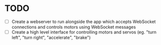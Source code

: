 # TODO

- [ ] Create a webserver to run alongside the app which accepts WebSocket connections and controls motors using WebSocket messages
- [ ] Create a high level interface for controlling motors and servos (eg. "turn left", "turn right", "accelerate", "brake")
